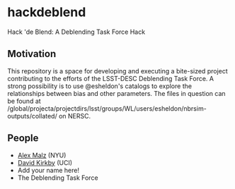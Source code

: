 # hackdeblend

Hack 'de Blend: A Deblending Task Force Hack

## Motivation

This repository is a space for developing and executing a bite-sized project contributing to the efforts of the LSST-DESC Deblending Task Force.  A strong possibility is to use @esheldon's catalogs to explore the relationships between bias and other parameters.  The files in question can be found at /global/projecta/projectdirs/lsst/groups/WL/users/esheldon/nbrsim-outputs/collated/ on NERSC.

## People

* [Alex Malz](https://github.com/aimalz) (NYU)
* [David Kirkby](https://github.com/dkirkby) (UCI)
* Add your name here!
* The Deblending Task Force
